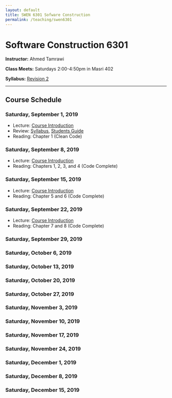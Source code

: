 ```yaml
---
layout: default
title: SWEN 6301 Sofware Construction
permalink: /teaching/swen6301
---
```


# Software Construction 6301

**Instructor:** Ahmed Tamrawi

**Class Meets:** Saturdays 2:00-4:50pm in Masri 402

**Syllabus:** [Revision 2](/teaching/swen6301-fall18/SWEN6301-syllabus-fall2018.pdf)

---

## Course Schedule

### Saturday, September 1, 2019
- Lecture: [Course Introduction](/teaching/swen6301-fall18/SWEN6301_Lecture_01.pdf)
- Review: [Syllabus](/teaching/swen6301-fall18/SWEN6301-syllabus-fall2018.pdf), [Students Guide](/teaching/swen6301-fall18/students-guide.pdf)
- Reading: Chapter 1 (Clean Code)

### Saturday, September 8, 2019
- Lecture: [Course Introduction](/teaching/swen6301-fall18/SWEN6301_Lecture_02.pdf)
- Reading: Chapters 1, 2, 3, and 4 (Code Complete)

### Saturday, September 15, 2019
- Lecture: [Course Introduction](/teaching/swen6301-fall18/SWEN6301_Lecture_03.pdf)
- Reading: Chapter 5 and 6 (Code Complete)

### Saturday, September 22, 2019
- Lecture: [Course Introduction](/teaching/swen6301-fall18/SWEN6301_Lecture_03.pdf)
- Reading: Chapter 7 and 8 (Code Complete)

### Saturday, September 29, 2019
### Saturday, October 6, 2019
### Saturday, October 13, 2019
### Saturday, October 20, 2019
### Saturday, October 27, 2019
### Saturday, November 3, 2019
### Saturday, November 10, 2019
### Saturday, November 17, 2019
### Saturday, November 24, 2019
### Saturday, December 1, 2019
### Saturday, December 8, 2019
### Saturday, December 15, 2019
